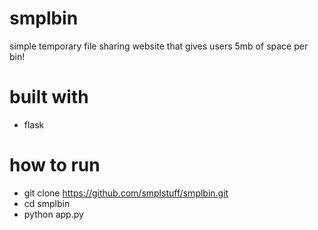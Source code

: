 # smplbin
simple temporary file sharing website that gives users 5mb of space per bin!

# built with
- flask

# how to run
- git clone https://github.com/smplstuff/smplbin.git
- cd smplbin
- python app.py
